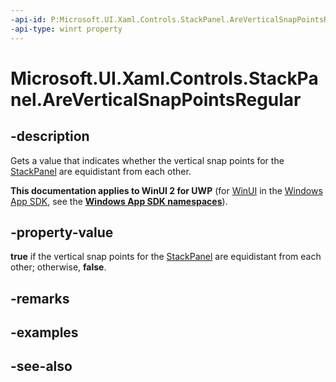 ```yaml
---
-api-id: P:Microsoft.UI.Xaml.Controls.StackPanel.AreVerticalSnapPointsRegular
-api-type: winrt property
---
```


<!-- Property syntax
public bool AreVerticalSnapPointsRegular { get; }
-->

# Microsoft.UI.Xaml.Controls.StackPanel.AreVerticalSnapPointsRegular

## -description
Gets a value that indicates whether the vertical snap points for the [StackPanel](stackpanel.md) are equidistant from each other.

**This documentation applies to WinUI 2 for UWP** (for [WinUI](/windows/apps/winui/winui3/) in the [Windows App SDK](/windows/apps/windows-app-sdk/), see the **[Windows App SDK namespaces](/windows/windows-app-sdk/api/winrt/)**).

## -property-value
**true** if the vertical snap points for the [StackPanel](stackpanel.md) are equidistant from each other; otherwise, **false**.

## -remarks

## -examples

## -see-also
